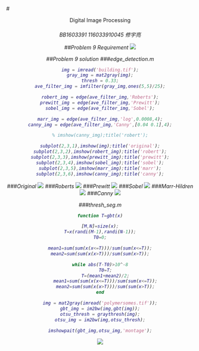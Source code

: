 #<center>Digital Image Processing</center>

<h6 align='center'>BB1603391 116033910045 修宇亮

##Problem 9 Requirement
![](http://xiublog.qiniudn.com/image/2016-12-23-063212.jpg)

##Problem 9 solution
###edge_detection.m
```matlab
img = imread('building.tif');
gray_img = mat2gray(img);
thresh = 0.33;
ave_filter_img = imfilter(gray_img,ones(5,5)/25);

robert_img = edge(ave_filter_img,'Roberts');
prewitt_img = edge(ave_filter_img,'Prewitt');
sobel_img = edge(ave_filter_img,'Sobel');

marr_img = edge(ave_filter_img,'log',0.0008,4);
canny_img = edge(ave_filter_img,'Canny',[0.04 0.1],4);

% imshow(canny_img);title('robert');

subplot(2,3,1),imshow(img);title('original');
subplot(2,3,2),imshow(robert_img);title('robert');
subplot(2,3,3),imshow(prewitt_img);title('prewitt');
subplot(2,3,4),imshow(sobel_img);title('sobel');
subplot(2,3,5),imshow(marr_img);title('marr');
subplot(2,3,6),imshow(canny_img);title('canny');
```
###Original
![](http://xiublog.qiniudn.com/image/2016-12-23-082240.jpg)
###Roberts
![](http://xiublog.qiniudn.com/image/2016-12-23-082857.jpg)
###Prewitt
![](http://xiublog.qiniudn.com/image/2016-12-23-082458.jpg)
###Sobel
![](http://xiublog.qiniudn.com/image/2016-12-23-082548.jpg)
###Marr-Hildren
![](http://xiublog.qiniudn.com/image/2016-12-23-082627.jpg)
###Canny
![](http://xiublog.qiniudn.com/image/2016-12-23-082655.jpg)

###thresh_seg.m

```matlab
function T=gbt(x)

[M,N]=size(x);
T=x(randi(M-1),randi(N-1));
T0=0;

mean1=sum(sum(x(x<=T)))/sum(sum(x<=T));
mean2=sum(sum(x(x>T)))/sum(sum(x>T));

while abs(T-T0)>10^-8
    T0=T;
    T=(mean1+mean2)/2;
    mean1=sum(sum(x(x<=T)))/sum(sum(x<=T));
    mean2=sum(sum(x(x>T)))/sum(sum(x>T));
end

img = mat2gray(imread('polymersomes.tif'));
gbt_img = im2bw(img,gbt(img));
otsu_thresh = graythresh(img);
otsu_img = im2bw(img,otsu_thresh);

imshowpait(gbt_img,otsu_img,'montage');

```
![](http://xiublog.qiniudn.com/image/2016-12-23-085120.jpg)


